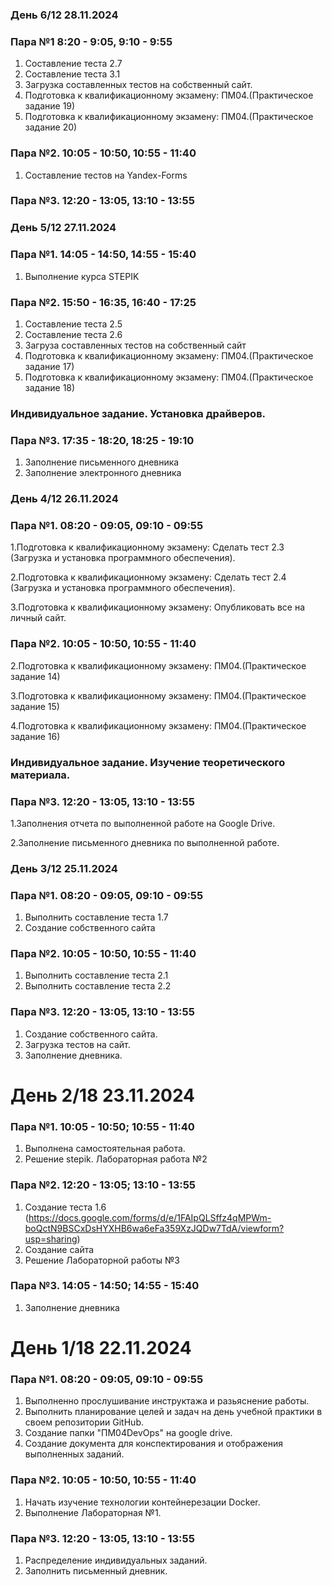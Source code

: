 ### День 6/12 28.11.2024
### Пара №1 8:20 - 9:05, 9:10 - 9:55
1. Составление теста 2.7
2. Составление теста 3.1
3. Загрузка составленных тестов на собственный сайт.
4. Подготовка к квалификационному экзамену: ПМ04.(Практическое задание 19)
5. Подготовка к квалификационному экзамену: ПМ04.(Практическое задание 20)
### Пара №2. 10:05 - 10:50, 10:55 - 11:40
1. Составление тестов на Yandex-Forms
### Пара №3. 12:20 - 13:05, 13:10 - 13:55


### День 5/12 27.11.2024

### Пара №1. 14:05 - 14:50, 14:55 - 15:40
1. Выполнение курса STEPIK
### Пара №2. 15:50 - 16:35, 16:40 - 17:25
1. Составление теста 2.5
2. Составление теста 2.6
3. Загруза составленных тестов на собственный сайт
4. Подготовка к квалификационному экзамену: ПМ04.(Практическое задание 17)
5. Подготовка к квалификационному экзамену: ПМ04.(Практическое задание 18)
### Индивидуальное задание. Установка драйверов.
### Пара №3. 17:35 - 18:20, 18:25 - 19:10
1. Заполнение письменного дневника
2. Заполнение электронного дневника
### День 4/12 26.11.2024

### Пара №1. 08:20 - 09:05, 09:10 - 09:55
1.Подготовка к квалификационному экзамену: Сделать тест 2.3 (Загрузка и установка программного обеспечения).

2.Подготовка к квалификационному экзамену: Сделать тест 2.4 (Загрузка и установка программного обеспечения).

3.Подготовка к квалификационному экзамену: Опубликовать все на личный сайт.

### Пара №2. 10:05 - 10:50, 10:55 - 11:40
2.Подготовка к квалификационному экзамену: ПМ04.(Практическое задание 14)

3.Подготовка к квалификационному экзамену: ПМ04.(Практическое задание 15)

4.Подготовка к квалификационному экзамену: ПМ04.(Практическое задание 16)

### Индивидуальное задание. Изучение теоретического материала.

### Пара №3. 12:20 - 13:05, 13:10 - 13:55
1.Заполнения отчета по выполненной работе на Google Drive.

2.Заполнение письменного дневника по выполненной работе.

### День 3/12 25.11.2024
### Пара №1. 08:20 - 09:05, 09:10 - 09:55
1. Выполнить составление теста 1.7
2. Создание собственного сайта
### Пара №2. 10:05 - 10:50, 10:55 - 11:40
1. Выполнить составление теста 2.1
2. Выполнить составление теста 2.2
### Пара №3. 12:20 - 13:05, 13:10 - 13:55
1. Создание собственного сайта.
2. Загрузка тестов на сайт.
3. Заполнение дневника.


# День 2/18 23.11.2024
### Пара №1. 10:05 - 10:50; 10:55 - 11:40
1. Выполнена самостоятельная работа.
2. Решение stepik. Лабораторная работа №2
### Пара №2. 12:20 - 13:05; 13:10 - 13:55
1. Создание теста 1.6 (https://docs.google.com/forms/d/e/1FAIpQLSffz4qMPWm-boQctN9BSCxDsHYXHB6wa6eFa359XzJQDw7TdA/viewform?usp=sharing)
2. Создание сайта
3. Решение Лабораторной работы №3
### Пара №3. 14:05 - 14:50; 14:55 - 15:40
1. Заполнение дневника

# День 1/18 22.11.2024
### Пара №1. 08:20 - 09:05, 09:10 - 09:55
1. Выполненно прослушивание инструктажа и разьяснение работы.
2. Выполнить планирование целей и задач на день учебной практики в своем репозитории GitHub.
3. Создание папки "ПМ04DevOps" на google drive.
4. Создание документа для конспектирования и отображения выполненных заданий.

### Пара №2. 10:05 - 10:50, 10:55 - 11:40
1. Начать изучение технологии контейнерезации Docker.
2. Выполнение Лабораторная №1.

### Пара №3. 12:20 - 13:05, 13:10 - 13:55
1. Распределение индивидуальных заданий.
2. Заполнить письменный дневник.
